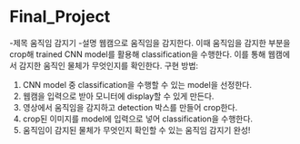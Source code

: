 # Final_Project

-제목
움직임 감지기
-설명
웹캠으로 움직임을 감지한다. 이때 움직임을 감지한 부분을 crop해 trained CNN model를 활용해 classification을 수행한다.
이를 통해 웹캠에서 감지한 움직인 물체가 무엇인지를 확인한다.
구현 방법:
1. CNN model 중 classification을 수행할 수 있는 model을 선정한다.
2. 웹캠을 입력으로 받아 모니터에 display할 수 있게 만든다.
3. 영상에서 움직임을 감지하고 detection 박스를 만들어 crop한다.
4. crop된 이미지를 model에 입력으로 넣어 classification을 수행한다.
5. 움직임이 감지된 물체가 무엇인지 확인할 수 있는 움직임 감지기 완성!
